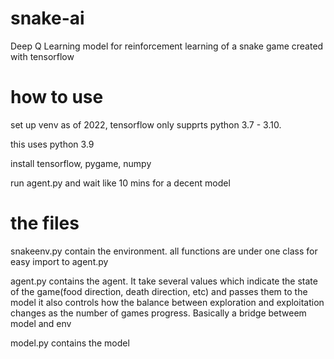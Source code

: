 # snake-ai
Deep Q Learning model for reinforcement learning of a snake game
created with tensorflow

# how to use
set up venv
as of 2022, tensorflow only supprts python 3.7 - 3.10.

this uses python 3.9


install tensorflow, pygame, numpy

run agent.py and wait like 10 mins for a decent model

# the files

snakeenv.py contain the environment. all functions are under one class for easy import to agent.py

agent.py contains the agent. It take several values which indicate the state of the game(food direction, death direction, etc) and passes them to the model
it also controls how the balance between exploration and exploitation changes as the number of games progress. Basically a bridge betweem model and env

model.py contains the model

